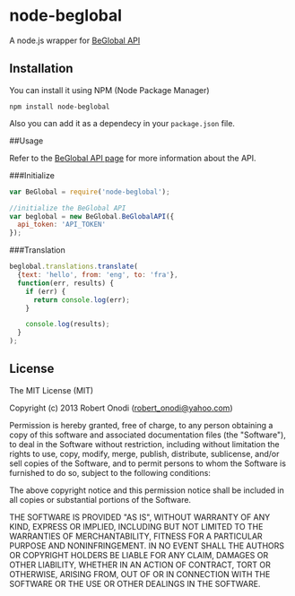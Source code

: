 node-beglobal
=============

A node.js wrapper for [BeGlobal API](https://www.beglobal.com/)

## Installation

You can install it using NPM (Node Package Manager)
```
npm install node-beglobal
```
Also you can add it as a dependecy in your `package.json` file.

##Usage

Refer to the [BeGlobal API page](https://www.beglobal.com/developers/) for more information about the API.

###Initialize
```js
var BeGlobal = require('node-beglobal');

//initialize the BeGlobal API
var beglobal = new BeGlobal.BeGlobalAPI({
  api_token: 'API_TOKEN'
});
```

###Translation
```js
beglobal.translations.translate(
  {text: 'hello', from: 'eng', to: 'fra'},
  function(err, results) {
    if (err) {
      return console.log(err);
    }

    console.log(results);
  }
);
```

## License

The MIT License (MIT)

Copyright (c) 2013 Robert Onodi (robert_onodi@yahoo.com)

Permission is hereby granted, free of charge, to any person obtaining a copy of
this software and associated documentation files (the "Software"), to deal in
the Software without restriction, including without limitation the rights to
use, copy, modify, merge, publish, distribute, sublicense, and/or sell copies of
the Software, and to permit persons to whom the Software is furnished to do so,
subject to the following conditions:

The above copyright notice and this permission notice shall be included in all
copies or substantial portions of the Software.

THE SOFTWARE IS PROVIDED "AS IS", WITHOUT WARRANTY OF ANY KIND, EXPRESS OR
IMPLIED, INCLUDING BUT NOT LIMITED TO THE WARRANTIES OF MERCHANTABILITY, FITNESS
FOR A PARTICULAR PURPOSE AND NONINFRINGEMENT. IN NO EVENT SHALL THE AUTHORS OR
COPYRIGHT HOLDERS BE LIABLE FOR ANY CLAIM, DAMAGES OR OTHER LIABILITY, WHETHER
IN AN ACTION OF CONTRACT, TORT OR OTHERWISE, ARISING FROM, OUT OF OR IN
CONNECTION WITH THE SOFTWARE OR THE USE OR OTHER DEALINGS IN THE SOFTWARE.
